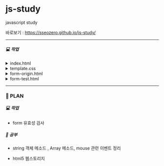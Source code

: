 # js-study
javascript study


바로보기 : https://sseozero.github.io/js-study/


-----


##### :computer: 작업



<details>
<summary>index.html</summary>
: test 기능 모아보기
    

 - Sing Up : 회원가입 화면 구현

</details>


<details>
<summary>template.css</summary>
: bootstrap 무료 템플릿 가져와서 부분 수정 (https://bootsnipp.com/snippets/dldxB)

</details>


<details>
<summary>form-origin.html</summary>
 : 참고자료 (https://velog.io/@bcdy19/JS-DOM%EC%9D%84-%ED%99%9C%EC%9A%A9%ED%95%9C-%ED%9A%8C%EC%9B%90%EA%B0%80%EC%9E%85-%EC%9C%A0%ED%9A%A8%EC%84%B1-%EA%B2%80%EC%82%AC)

</details>


<details>
<summary>form-test.html</summary>


- css는 bootstrap 혼합 사용
      

- id, tel, email 입력양식 정규식 사용하여 유효성 검사 
     

- 모든 입력창이 채워져야 완료버튼 활성화
      

- 문제점 ) 한 번 완료버튼 활성화가 true 가 되면 버튼을 누르기 전에 form 입력창을 수정해서 false가 되어도 완료버튼이 비활성화로 변화지 않음 


</details>


------------

### :calendar: PLAN


##### :computer: 작업
- form 유효성 검사


##### :book: 공부
- string 객체 메소드 , Array 메소드, mouse 관련 이벤트 정리
 
- html5 웹스토리지
